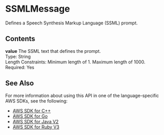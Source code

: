 # SSMLMessage<a name="API_SSMLMessage"></a>

Defines a Speech Synthesis Markup Language \(SSML\) prompt\.

## Contents<a name="API_SSMLMessage_Contents"></a>

 **value**   <a name="lexv2-Type-SSMLMessage-value"></a>
The SSML text that defines the prompt\.  
Type: String  
Length Constraints: Minimum length of 1\. Maximum length of 1000\.  
Required: Yes

## See Also<a name="API_SSMLMessage_SeeAlso"></a>

For more information about using this API in one of the language\-specific AWS SDKs, see the following:
+  [ AWS SDK for C\+\+](https://docs.aws.amazon.com/goto/SdkForCpp/models.lex.v2-2020-08-07/SSMLMessage) 
+  [ AWS SDK for Go](https://docs.aws.amazon.com/goto/SdkForGoV1/models.lex.v2-2020-08-07/SSMLMessage) 
+  [ AWS SDK for Java V2](https://docs.aws.amazon.com/goto/SdkForJavaV2/models.lex.v2-2020-08-07/SSMLMessage) 
+  [ AWS SDK for Ruby V3](https://docs.aws.amazon.com/goto/SdkForRubyV3/models.lex.v2-2020-08-07/SSMLMessage) 